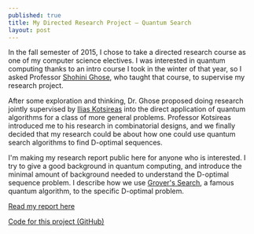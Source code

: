 ```yaml
---
published: true
title: My Directed Research Project – Quantum Search
layout: post
---
```


In the fall semester of 2015, I chose to take a directed research course as one
of my computer science electives. I was interested in quantum computing thanks
to an intro course I took in the winter of that year, so I asked Professor
[Shohini Ghose](http://legacy.wlu.ca/homepage.php?grp_id=1428), who taught that
course, to supervise my research project.

After some exploration and thinking, Dr. Ghose proposed doing research jointly
supervised by [Ilias Kotsireas](http://web.wlu.ca/science/physcomp/ikotsireas/)
into the direct application of quantum algorithms for a class of more general
problems. Professor Kotsireas introduced me to his research in combinatorial
designs, and we finally decided that my research could be about how one could
use quantum search algorithms to find D-optimal sequences.

I'm making my research report public here for anyone who is interested. I try to
give a good background in quantum computing, and introduce the minimal amount of
background needed to understand the D-optimal sequence problem. I describe how
we use [Grover's Search](https://en.wikipedia.org/wiki/Grover%27s_algorithm), a
famous quantum algorithm, to the specific D-optimal problem.

[Read my report here](/DRP-GeorgeLifchits.pdf)

[Code for this project
(GitHub)](https://github.com/glifchits/d-optimal-matrices)
